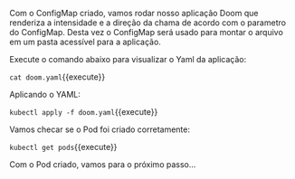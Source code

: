
Com o ConfigMap criado, vamos rodar nosso aplicação Doom que renderiza a intensidade e a direção da chama de acordo com o parametro do ConfigMap.
Desta vez o ConfigMap será usado para montar o arquivo em um pasta acessível para a aplicação.

Execute o comando abaixo para visualizar o Yaml da aplicação:

`cat doom.yaml`{{execute}}

Aplicando o YAML:

`kubectl apply -f doom.yaml`{{execute}}

Vamos checar se o Pod foi criado corretamente:

`kubectl get pods`{{execute}}

Com o Pod criado, vamos para o próximo passo...